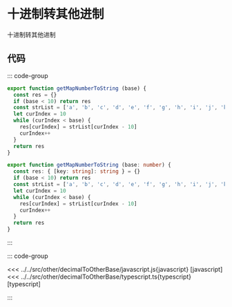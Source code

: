 # 十进制转其他进制

十进制转其他进制

## 代码

::: code-group

``` javascript
export function getMapNumberToString (base) {
  const res = {}
  if (base < 10) return res
  const strList = ['a', 'b', 'c', 'd', 'e', 'f', 'g', 'h', 'i', 'j', 'k', 'l', 'm', 'n', 'o', 'p', 'q', 'r', 's', 't', 'u', 'v', 'w', 'x', 'y', 'z']
  let curIndex = 10
  while (curIndex < base) {
    res[curIndex] = strList[curIndex - 10]
    curIndex++
  }
  return res
}
```

``` typescript
export function getMapNumberToString (base: number) {
  const res: { [key: string]: string } = {}
  if (base < 10) return res
  const strList = ['a', 'b', 'c', 'd', 'e', 'f', 'g', 'h', 'i', 'j', 'k', 'l', 'm', 'n', 'o', 'p', 'q', 'r', 's', 't', 'u', 'v', 'w', 'x', 'y', 'z']
  let curIndex = 10
  while (curIndex < base) {
    res[curIndex] = strList[curIndex - 10]
    curIndex++
  }
  return res
}
```

:::

::: code-group

<<< ../../src/other/decimalToOtherBase/javascript.js{javascript} [javascript]
<<< ../../src/other/decimalToOtherBase/typescript.ts{typescript} [typescript]

:::
